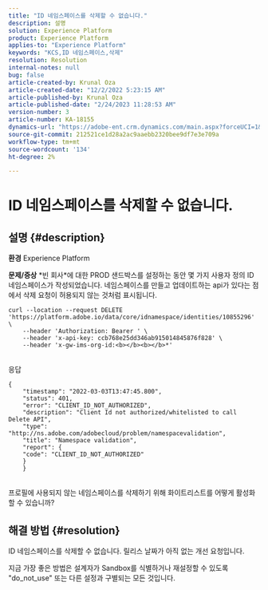 ```yaml
---
title: "ID 네임스페이스를 삭제할 수 없습니다."
description: 설명
solution: Experience Platform
product: Experience Platform
applies-to: "Experience Platform"
keywords: "KCS,ID 네임스페이스,삭제"
resolution: Resolution
internal-notes: null
bug: false
article-created-by: Krunal Oza
article-created-date: "12/2/2022 5:23:15 AM"
article-published-by: Krunal Oza
article-published-date: "2/24/2023 11:28:53 AM"
version-number: 3
article-number: KA-18155
dynamics-url: "https://adobe-ent.crm.dynamics.com/main.aspx?forceUCI=1&pagetype=entityrecord&etn=knowledgearticle&id=0bfbb266-0172-ed11-9561-6045bd006c82"
source-git-commit: 212521ce1d28a2ac9aaebb2320bee9df7e3e709a
workflow-type: tm+mt
source-wordcount: '134'
ht-degree: 2%

---
```


# ID 네임스페이스를 삭제할 수 없습니다.

## 설명 {#description}

<b>환경</b>
Experience Platform


<b>문제/증상</b>
\*빈 회사\*에 대한 PROD 샌드박스를 설정하는 동안 몇 가지 사용자 정의 ID 네임스페이스가 작성되었습니다. 네임스페이스를 만들고 업데이트하는 api가 있다는 점에서 삭제 요청이 허용되지 않는 것처럼 표시됩니다.


```
curl --location --request DELETE 'https://platform.adobe.io/data/core/idnamespace/identities/10855296' \
    --header 'Authorization: Bearer ' \
    --header 'x-api-key: ccb768e25dd346ab915014845876f828' \
    --header 'x-gw-ims-org-id:<b></b><b></b>*'
```



<br>응답


```
{
    "timestamp": "2022-03-03T13:47:45.800",
    "status": 401,
    "error": "CLIENT_ID_NOT_AUTHORIZED",
    "description": "Client Id not authorized/whitelisted to call Delete API",
    "type": "http://ns.adobe.com/adobecloud/problem/namespacevalidation",
    "title": "Namespace validation",
    "report": {
    "code": "CLIENT_ID_NOT_AUTHORIZED"
    }
    }
```


<br>프로필에 사용되지 않는 네임스페이스를 삭제하기 위해 화이트리스트를 어떻게 활성화할 수 있습니까?



## 해결 방법 {#resolution}


ID 네임스페이스를 삭제할 수 없습니다. 릴리스 날짜가 아직 없는 개선 요청입니다.

지금 가장 좋은 방법은 설계자가 Sandbox를 식별하거나 재설정할 수 있도록 &quot;do_not_use&quot; 또는 다른 설정과 구별되는 모든 것입니다.
